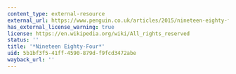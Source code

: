 ```yaml
---
content_type: external-resource
external_url: https://www.penguin.co.uk/articles/2015/nineteen-eighty-four-by-george-orwell.html
has_external_license_warning: true
license: https://en.wikipedia.org/wiki/All_rights_reserved
status: ''
title: '*Nineteen Eighty-Four*'
uid: 5b1bf3f5-41ff-4590-879d-f9fcd3472abe
wayback_url: ''
---
```

